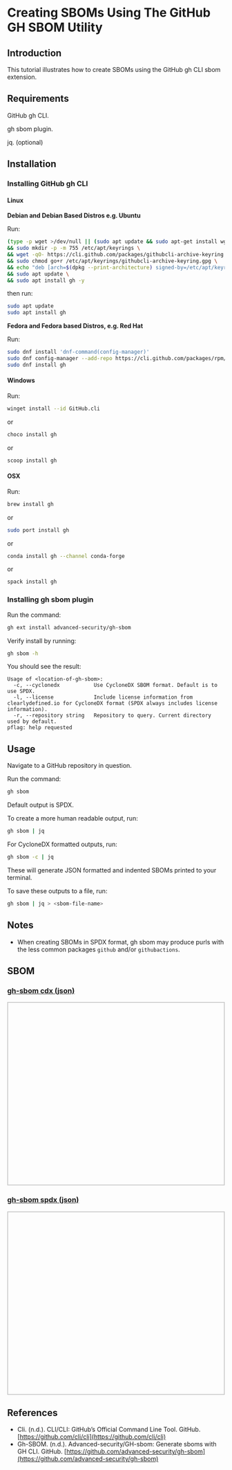 # Creating SBOMs Using The GitHub GH SBOM Utility

## Introduction

This tutorial illustrates how to create SBOMs using the GitHub gh CLI sbom extension.

## Requirements

GitHub gh CLI.

gh sbom plugin.

jq. (optional)

## Installation

### Installing GitHub gh CLI

#### Linux

**Debian and Debian Based Distros e.g. Ubuntu**

Run:

```bash
(type -p wget >/dev/null || (sudo apt update && sudo apt-get install wget -y)) \
&& sudo mkdir -p -m 755 /etc/apt/keyrings \
&& wget -qO- https://cli.github.com/packages/githubcli-archive-keyring.gpg | sudo tee /etc/apt/keyrings/githubcli-archive-keyring.gpg > /dev/null \
&& sudo chmod go+r /etc/apt/keyrings/githubcli-archive-keyring.gpg \
&& echo "deb [arch=$(dpkg --print-architecture) signed-by=/etc/apt/keyrings/githubcli-archive-keyring.gpg] https://cli.github.com/packages stable main" | sudo tee /etc/apt/sources.list.d/github-cli.list > /dev/null \
&& sudo apt update \
&& sudo apt install gh -y
```

then run:

```bash
sudo apt update
sudo apt install gh
```

**Fedora and Fedora based Distros, e.g. Red Hat**


Run:

```bash
sudo dnf install 'dnf-command(config-manager)'
sudo dnf config-manager --add-repo https://cli.github.com/packages/rpm/gh-cli.repo
sudo dnf install gh
```

#### Windows

Run:

```bash
winget install --id GitHub.cli
```

or

```bash
choco install gh
```

or

```bash
scoop install gh
```


#### OSX

Run:

```bash
brew install gh
```

or

```bash
sudo port install gh
```

or 

```bash
conda install gh --channel conda-forge
```

or


```bash
spack install gh
```


### Installing gh sbom plugin

Run the command:

```bash
gh ext install advanced-security/gh-sbom
```

Verify install by running:

```bash
gh sbom -h
```

You should see the result:

```
Usage of <location-of-gh-sbom>:
  -c, --cyclonedx           Use CycloneDX SBOM format. Default is to use SPDX.
  -l, --license             Include license information from clearlydefined.io for CycloneDX format (SPDX always includes license information).
  -r, --repository string   Repository to query. Current directory used by default.
pflag: help requested
```

## Usage

Navigate to a GitHub repository in question.

Run the command:

```bash
gh sbom
```

Default output is SPDX.

To create a more human readable output, run:

```bash
gh sbom | jq
```

For CycloneDX formatted outputs, run:

```bash
gh sbom -c | jq
```

These will generate JSON formatted and indented SBOMs printed to your terminal.

To save these outputs to a file, run:

```bash
gh sbom | jq > <sbom-file-name>
```

## Notes

* When creating SBOMs in SPDX format, gh sbom may produce purls with the less common packages ```github``` and/or ```githubactions```.

## SBOM

<html lang="en">
<head>
    <meta charset="UTF-8">
    <meta name="viewport" content="width=device-width, initial-scale=1.0">
    <title>Pretty JSON Display</title>
    <style>
        #json-container {
            height: 400px; /* Set a fixed height */
            overflow-y: auto; /* Enable vertical scrolling */
            border: 2px solid #ccc; /* Optional: add a border for visibility */
            padding: 10px;
        }
        #xml-container {
            height: 400px; /* Set a fixed height */
            overflow-y: auto; /* Enable vertical scrolling */
            border: 2px solid #ccc; /* Optional: add a border for visibility */
            padding: 10px;
        }
        pre {
            margin: 0;
            white-space: pre-wrap;
            word-wrap: break-word;
        }
    </style>
</head>
<body>
    <h3>
        <a href="./gh_sbom.cdx.json">gh-sbom cdx (json)</a>
    </h3>
    <div id="json-container">
        <pre id="json-display"></pre>
    </div>
    <h3>
        <a href="./gh_sbom.spdx.json">gh-sbom spdx (json)</a>
    </h3>
    <div id="xml-container">
        <pre id="xml-display"></pre>
    </div>
    <script>
        function display_json(url, elementid){
        fetch(url)
            .then(response => response.json())
            .then(data => {
                document.getElementById(elementid).textContent = JSON.stringify(data, null, 2);
            })
            .catch(error => console.error('Error fetching JSON:', error));
        }
        function display_xml(url, elementid){
        fetch(url)
            .then(response => response.text())
            .then(data => {
                document.getElementById(elementid).textContent = data;
            })
            .catch(error => console.error('Error fetching JSON:', error));
        }
    display_json('./gh_sbom.cdx.json', 'json-display');
    display_json('./gh_sbom.spdx.json', 'xml-display');
    </script>
</body>
</html>


## References

* Cli. (n.d.). CLI/CLI: GitHub’s Official Command Line Tool. GitHub. [https://github.com/cli/cli](https://github.com/cli/cli)
* Gh-SBOM. (n.d.). Advanced-security/GH-sbom: Generate sboms with GH CLI. GitHub. [https://github.com/advanced-security/gh-sbom](https://github.com/advanced-security/gh-sbom)
